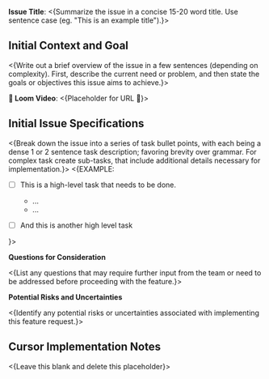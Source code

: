<!-- Original FlashPaste name: Cursor: ISSUE_SPEC.md Template -->
<!-- FlashPaste ID: 198 -->

<!-- This used as an issue specification and implementation progress tracking document. -->
**Issue Title**: <{Summarize the issue in a concise 15-20 word title. Use sentence case (eg. "This is an example title").}>


## **Initial Context and Goal**

<{Write out a brief overview of the issue in a few sentences (depending on complexity). First, describe the current need or problem, and then state the goals or objectives this issue aims to achieve.}>

**🎥 Loom Video**: <{Placeholder for URL 🔴}>


## **Initial Issue Specifications**

<!-- Please take a look at the Initial Context and Goal outlined in @ISSUE_SPEC.md and help me write out the Initial Issue Specifications, questions for consideration and Potential Risks and Uncertainties after searching through the codebase to understand the current implementation.🔴 -->

<!-- Okay, after reviewing your Initial Specs recommendations I updated the ISSUE_SPEC.md to more closely align with existing business logic. Can you again review the relevant code and update my version of the Initial Specifications as needed, but only make highly a small number of highly relevant and key revisions but without settling on too specific of implementation details/options.🔴 -->

<{Break down the issue into a series of task bullet points, with each being a dense 1 or 2 sentence task description; favoring brevity over grammar. For complex task create sub-tasks, that include additional details necessary for implementation.}>
<{EXAMPLE:

 - [ ] This is a high-level task that needs to be done.
   - ...
   - ...

 - [ ] And this is another high level task

}>

**Questions for Consideration**

<{List any questions that may require further input from the team or need to be addressed before proceeding with the feature.}>

**Potential Risks and Uncertainties**

<{Identify any potential risks or uncertainties associated with implementing this feature request.}>


## **Cursor Implementation Notes**

<{Leave this blank and delete this placeholder}>